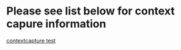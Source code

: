 <h1>Please see list below for context capure information</h1>
<a href="App\index.html">contextcapture test</a>